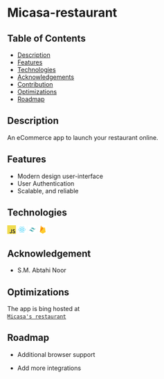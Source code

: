 # Micasa-restaurant

## Table of Contents

- [Description](#description)
- [Features](#features)
- [Technologies](#technoligies)
- [Acknowledgements](#acknowledgements)
- [Contribution](#contribution)
- [Optimizations](#optimizations)
- [Roadmap](#roadmap)

## Description

An eCommerce app to launch your restaurant online.

## Features

- Modern design user-interface
- User Authentication
- Scalable, and reliable

## Technologies

<code><img height="20" src="https://raw.githubusercontent.com/github/explore/80688e429a7d4ef2fca1e82350fe8e3517d3494d/topics/javascript/javascript.png"></code>
<code><img height="20" src="https://raw.githubusercontent.com/github/explore/80688e429a7d4ef2fca1e82350fe8e3517d3494d/topics/react/react.png"></code>
<code><img height="20" src="https://raw.githubusercontent.com/github/explore/80688e429a7d4ef2fca1e82350fe8e3517d3494d/topics/tailwind/tailwind.png"></code>
<code><img height="20" src="https://raw.githubusercontent.com/github/explore/80688e429a7d4ef2fca1e82350fe8e3517d3494d/topics/firebase/firebase.png"></code>

## Acknowledgement

- S.M. Abtahi Noor

## Optimizations

The app is bing hosted at <code> <a  href="https://green-pepper-35f56.web.app">Micasa's restaurant</a> </code>

## Roadmap

- Additional browser support

- Add more integrations
